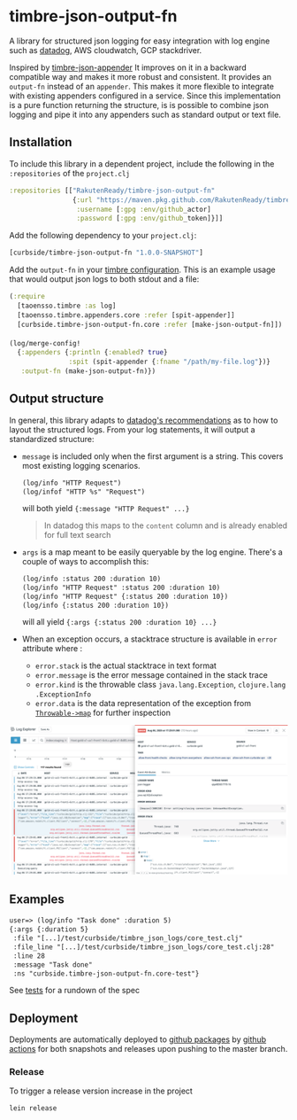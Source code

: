 # timbre-json-output-fn

A library for structured json logging for easy integration with log
 engine such as [datadog](https://docs.datadoghq.com/logs/log_collection/?tab=http#send-your-application-logs-in-json), AWS cloudwatch, GCP stackdriver. 
 
 Inspired
 by [timbre-json-appender](https://github.com/viesti/timbre-json-appender)
It improves on it in a backward compatible way and makes it more robust and
  consistent. It provides an `output-fn` instead of an `appender`. This
  makes it more flexible to integrate with existing appenders configured in a
    service. Since this implementation is a pure function returning the
 structure, is is possible to combine json logging and pipe it into any
 appenders such as standard output or text file.
 
## Installation

To include this library in a dependent project, include the following in the
 `:repositories` of the `project.clj`

```clojure
:repositories [["RakutenReady/timbre-json-output-fn"
                {:url "https://maven.pkg.github.com/RakutenReady/timbre-json-output-fn"
                 :username [:gpg :env/github_actor]
                 :password [:gpg :env/github_token]}]]
``` 

Add the following dependency to your `project.clj`:

```clojure
[curbside/timbre-json-output-fn "1.0.0-SNAPSHOT"]
```

Add the `output-fn` in your 
[timbre configuration](https://github.com/ptaoussanis/timbre#configuration). 
This is an example usage that would output json logs to both stdout and a file:

```clojure
(:require
  [taoensso.timbre :as log]
  [taoensso.timbre.appenders.core :refer [spit-appender]]
  [curbside.timbre-json-output-fn.core :refer [make-json-output-fn]])

(log/merge-config!
  {:appenders {:println {:enabled? true}
               :spit (spit-appender {:fname "/path/my-file.log"})}
   :output-fn (make-json-output-fn)})
```

## Output structure
In general, this library adapts to 
[datadog's recommendations](https://docs.datadoghq.com/logs/log_collection/?tab=http#how-to-get-the-most-of-your-application-logs) as to how to
 layout the structured logs. From your log statements, it will output a
  standardized structure:
 - `message` is included only when the first argument is a string. 
  This covers most existing logging scenarios.
   ```
   (log/info "HTTP Request")
   (log/infof "HTTP %s" "Request")
   ```  
    will both yield `{:message "HTTP Request" ...}`
     > In datadog this maps to the `content` column and is already enabled
     for full text search
   
 - `args` is a map meant to be easily queryable by the log engine. There's a
  couple of ways to accomplish this: 
   ```
   (log/info :status 200 :duration 10)
   (log/info "HTTP Request" :status 200 :duration 10)
   (log/info "HTTP Request" {:status 200 :duration 10})
   (log/info {:status 200 :duration 10})
   ```
   will all yield `{:args {:status 200 :duration 10} ...}`
    
 - When an exception occurs, a stacktrace structure is available in `error` 
 attribute where :
   - `error.stack` is the actual stacktrace in text format
   - `error.message` is the error message contained in the stack trace
   - `error.kind` is the throwable class `java.lang.Exception`, `clojure.lang
   .ExceptionInfo`
   - `error.data` is the data representation of the exception from 
   [`Throwable->map`](https://clojuredocs.org/clojure.core/Throwable-%3Emap)
   for further inspection

![error logs](doc/error_log.png)

## Examples

```
user=> (log/info "Task done" :duration 5)
{:args {:duration 5}
 :file "[...]/test/curbside/timbre_json_logs/core_test.clj"
 :file_line "[...]/test/curbside/timbre_json_logs/core_test.clj:28"
 :line 28
 :message "Task done"
 :ns "curbside.timbre-json-output-fn.core-test"}
```

See [tests](test/curbside/timbre_json_output_fn) for a rundown of the spec

## Deployment

Deployments are automatically deployed to 
[github packages](https://github.com/curbside/timbre-json-output-fn/packages) by 
[github actions](.github/workflows/deploy.yml) for both snapshots and
 releases upon pushing to the master branch.
 
### Release

To trigger a release version increase in the project
```
lein release
```
